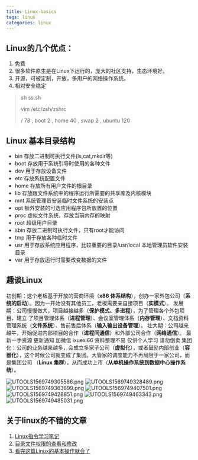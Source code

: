 ```yaml
---
title: Linux-basics
tags: linux
categories: linux
---
```

## Linux的几个优点：

  1. 免费
  2. 很多软件原生是在Linux下运行的，庞大的社区支持，生态环境好。
  3. 开源，可被定制，开放，多用户的网络操作系统。
  4. 相对安全稳定

> sh ss.sh
>
> vim /etc/zsh/zshrc
>
> / 78 , boot  2 , home 40 , swap 2 ,  ubuntu 120   

##  Linux 基本目录结构

-  bin 存放二进制可执行文件(ls,cat,mkdir等) 
-  boot 存放用于系统引导时使用的各种文件 
-  dev 用于存放设备文件 
-  etc 存放系统配置文件 
-  home 存放所有用户文件的根目录 
-  lib 存放跟文件系统中的程序运行所需要的共享库及内核模块 
-  mnt 系统管理员安装临时文件系统的安装点 
-  opt 额外安装的可选应用程序包所放置的位置 
-  proc 虚拟文件系统，存放当前内存的映射 
-  root 超级用户目录 
-  sbin 存放二进制可执行文件，只有root才能访问 
-  tmp 用于存放各种临时文件 
-  usr 用于存放系统应用程序，比较重要的目录/usr/local 本地管理员软件安装目录 
-  var 用于存放运行时需要改变数据的文件

## 趣谈Linux

初创期：这个老板基于开放的营商环境（**x86 体系结构**），创办一家外包公司（**系统的启动**）。因为一开始没有其他员工，老板需要亲自接项目（**实模式**）。
发展期：公司慢慢做大，项目越接越多（**保护模式、多进程**），为了管理各个外包项目，建立 了项目管理体系（**进程管理**）、会议室管理体系（**内存管理**）、文档资料管理系统（**文件系统**）、售前售后体系（**输入输出设备管理**）。
壮大期：公司越来越牛，开始促进内部项目的合作（**进程间通信**）和外部公司合作（**网络通信**）。
  最新一手资源 更新通知 加微信 ixuexi66 资料整理不易 仅供个人学习 请勿倒卖 
集团化：公司的业务越来越多，会成立多家子公司（**虚拟化**），或者鼓励内部创业（**容器化**），这个时候公司就变成了集团。大管家的调度能力不再局限于一家公司，而是集团公司 （**Linux 集群**），从而成功上市（**从单机操作系统到数据中心操作系统**）。

![UTOOLS1569749305586.png](https://i.loli.net/2019/09/29/Pj5fhGKT4YoaLSN.png)
![UTOOLS1569749328489.png](https://i.loli.net/2019/09/29/mLDYKlehcGqJnW4.png)
![UTOOLS1569749363899.png](https://i.loli.net/2019/09/29/XUkhfQdwqvmjz6r.png)
![UTOOLS1569749407501.png](https://i.loli.net/2019/09/29/XPnbrouNCVcOQwJ.png)
![UTOOLS1569749428851.png](https://i.loli.net/2019/09/29/M97ClQzrkfWHeKL.png)
![UTOOLS1569749463343.png](https://i.loli.net/2019/09/29/CJPL32Smpr7e9qQ.png)
![UTOOLS1569749485031.png](https://i.loli.net/2019/09/29/nAUqMcNIEOif2Ds.png)

## 关于linux的不错的文章

1. [Linux指令学习笔记](https://www.vincentqin.tech/posts/Linux-commands/)
2. [目录文件权限的查看和修改](https://www.cnblogs.com/sxdcgaq8080/p/7498906.html)
3. [看完这篇Linux的基本操作就会了](https://www.jianshu.com/p/a182a0be4b8a)



